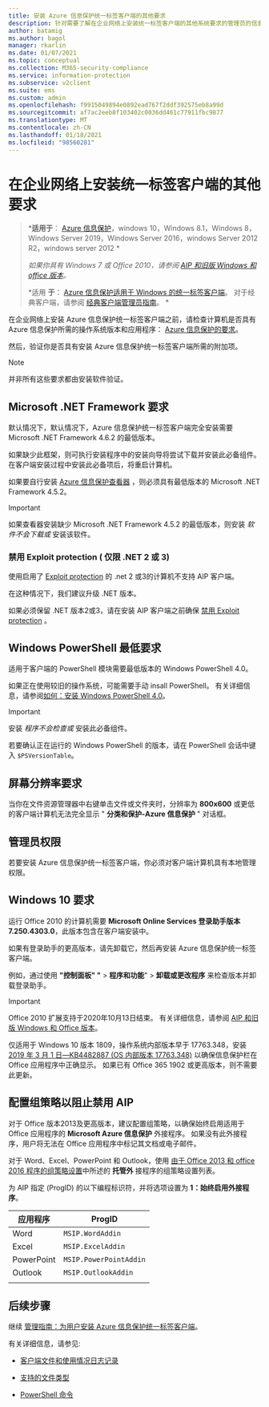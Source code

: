 ```yaml
---
title: 安装 Azure 信息保护统一标签客户端的其他要求
description: 针对需要了解在企业网络上安装统一标签客户端的其他系统要求的管理员的信息。
author: batamig
ms.author: bagol
manager: rkarlin
ms.date: 01/07/2021
ms.topic: conceptual
ms.collection: M365-security-compliance
ms.service: information-protection
ms.subservice: v2client
ms.suite: ems
ms.custom: admin
ms.openlocfilehash: f9915049894e0892ead767f2ddf392575eb8a99d
ms.sourcegitcommit: af7ac2eeb8f103402c0036dd461c77911fbc9877
ms.translationtype: MT
ms.contentlocale: zh-CN
ms.lasthandoff: 01/18/2021
ms.locfileid: "98560281"
---
```

# <a name="additional-requirements-for-installing-the-unified-labeling-client-on-enterprise-networks"></a>在企业网络上安装统一标签客户端的其他要求

>***适用于**： [Azure 信息保护](https://azure.microsoft.com/pricing/details/information-protection)，windows 10，Windows 8.1，Windows 8，Windows Server 2019，Windows Server 2016，windows Server 2012 R2，windows server 2012 *
>
>*如果你具有 Windows 7 或 Office 2010，请参阅 [AIP 和旧版 Windows 和 office 版本](../known-issues.md#aip-and-legacy-windows-and-office-versions)。*
>
>*适用 **于**： [Azure 信息保护适用于 Windows 的统一标签客户端](../faqs.md#whats-the-difference-between-the-azure-information-protection-classic-and-unified-labeling-clients)。 对于经典客户端，请参阅 [经典客户端管理员指南](client-admin-guide-install.md)。 *

在企业网络上安装 Azure 信息保护统一标签客户端之前，请检查计算机是否具有 Azure 信息保护所需的操作系统版本和应用程序： [Azure 信息保护的要求](../requirements.md)。 

然后，验证你是否具有安装 Azure 信息保护统一标签客户端所需的附加项。

> [!NOTE]
> 并非所有这些要求都由安装软件验证。
>

## <a name="microsoft-net-framework-requirements"></a>Microsoft .NET Framework 要求

默认情况下，默认情况下，Azure 信息保护统一标签客户端完全安装需要 Microsoft .NET Framework 4.6.2 的最低版本。 

如果缺少此框架，则可执行安装程序中的安装向导将尝试下载并安装此必备组件。 在客户端安装过程中安装此必备项后，将重启计算机。  

如果要自行安装 [Azure 信息保护查看器](clientv2-view-use-files.md) ，则必须具有最低版本的 Microsoft .NET Framework 4.5.2。 

> [!IMPORTANT]
> 如果查看器安装缺少 Microsoft .NET Framework 4.5.2 的最低版本，则安装 *软件不会下载或* 安装该软件。
> 

### <a name="disable-exploit-protection-net-2-or-3-only"></a>禁用 Exploit protection ( 仅限 .NET 2 或 3) 

使用启用了 [Exploit protection](/windows/security/threat-protection/microsoft-defender-atp/enable-exploit-protection) 的 .net 2 或3的计算机不支持 AIP 客户端。 

在这种情况下，我们建议升级 .NET 版本。 

如果必须保留 .NET 版本2或3，请在安装 AIP 客户端之前确保 [禁用 Exploit protection](../known-issues.md#known-issues-for-aip-and-exploit-protection) 。

## <a name="windows-powershell-minimum-requirements"></a>Windows PowerShell 最低要求

适用于客户端的 PowerShell 模块需要最低版本的 Windows PowerShell 4.0。

如果正在使用较旧的操作系统，可能需要手动 insall PowerShell。 有关详细信息，请参阅[如何：安装 Windows PowerShell 4.0](https://social.technet.microsoft.com/wiki/contents/articles/21016.how-to-install-windows-powershell-4-0.aspx)。 

> [!IMPORTANT]
> 安装 *程序不会检查或* 安装此必备组件。 
>
> 若要确认正在运行的 Windows PowerShell 的版本，请在 PowerShell 会话中键入 `$PSVersionTable`。  
> 


## <a name="screen-resolution-requirements"></a>屏幕分辨率要求

当你在文件资源管理器中右键单击文件或文件夹时，分辨率为 **800x600** 或更低的客户端计算机无法完全显示 " **分类和保护-Azure 信息保护** " 对话框。   

## <a name="admin-permissions"></a>管理员权限

若要安装 Azure 信息保护统一标签客户端，你必须对客户端计算机具有本地管理权限。
        
## <a name="windows-10-requirements"></a>Windows 10 要求

运行 Office 2010 的计算机需要 **Microsoft Online Services 登录助手版本 7.250.4303.0**，此版本包含在客户端安装中。 

如果有登录助手的更高版本，请先卸载它，然后再安装 Azure 信息保护统一标签客户端。 

例如，通过使用 **"控制面板" "**  >  **程序和功能**"  >  **卸载或更改程序** 来检查版本并卸载登录助手。 

> [!IMPORTANT]
> Office 2010 扩展支持于2020年10月13日结束。 有关详细信息，请参阅 [AIP 和旧版 Windows 和 Office 版本](../known-issues.md#aip-and-legacy-windows-and-office-versions)。
>

仅适用于 Windows 10 版本 1809，操作系统内部版本早于 17763.348，安装 [2019 年 3 月 1 日—KB4482887 (OS 内部版本 17763.348)](https://support.microsoft.com/help/4482887/windows-10-update-kb4482887) 以确保信息保护栏在 Office 应用程序中正确显示。 如果已有 Office 365 1902 或更高版本，则不需要此更新。    

## <a name="configure-your-group-policy-to-prevent-disabling-aip"></a>配置组策略以阻止禁用 AIP

对于 Office 版本2013及更高版本，建议配置组策略，以确保始终启用适用于 Office 应用程序的 **Microsoft Azure 信息保护** 外接程序。  如果没有此外接程序，用户将无法在 Office 应用程序中标记其文档或电子邮件。   

对于 Word、Excel、PowerPoint 和 Outlook，使用 [由于 Office 2013 和 office 2016 程序的组策略设置](https://support.microsoft.com/help/2733070/no-add-ins-loaded-due-to-group-policy-settings-for-office-2013-and-off)中所述的 **托管外** 接程序的组策略设置列表。 

为 AIP 指定 (ProgID) 的以下编程标识符，并将选项设置为 **1：始终启用外接程序**。

|应用程序  |ProgID  |
|---------|---------|
|Word     |     `MSIP.WordAddin`    |
|Excel     |  `MSIP.ExcelAddin`       |
|PowerPoint     |   `MSIP.PowerPointAddin`      |
|Outlook | `MSIP.OutlookAddin` |
| | | 

## <a name="next-steps"></a>后续步骤

继续  [管理指南：为用户安装 Azure 信息保护统一标签客户端](clientv2-admin-guide-install.md)。

有关详细信息，请参见:

- [客户端文件和使用情况日志记录](clientv2-admin-guide-files-and-logging.md)

- [支持的文件类型](clientv2-admin-guide-file-types.md)

- [PowerShell 命令](clientv2-admin-guide-powershell.md)